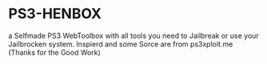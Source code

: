 # PS3-HENBOX
a Selfmade PS3 WebToolbox with all tools you need to Jailbreak or use your Jailbrocken system. Inspierd and some Sorce are from ps3xploit.me (Thanks for the Good Work)
